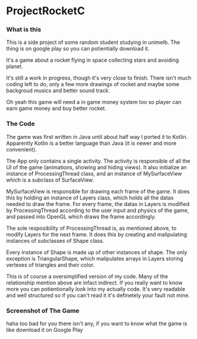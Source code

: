 # ProjectRocketC
### What is this
This is a side project of some random student studying in unimelb. The thing is on google play so you can potientially download it.

It's a game about a rocket flying in space collecting stars and avoiding planet.

It's still a work in progress, though it's very close to finish. There isn't much coding left to do, only a few more drawings of rocket and maybe some backgroud musics and better sound track.

Oh yeah this game will need a in game money system too so player can earn game money and buy better rocket. 

### The Code
The game was first written in Java until about half way I ported it to Kotlin. Apparently Kotlin is a better language than Java (it is newer and more convenient).

The App only contains a single activity. The activity is responsible of all the UI of the game (animations, showing and hiding views). It also initialize an instance of ProcessingThread class, and an instance of MySurfaceView which is a subclass of SurfaceView. 

MySurfaceView is responsible for drawing each frame of the game. It does this by holding an instance of Layers class, which holds all the datas needed to draw the frame. For every frame, the datas in Layers is modified by ProcessingThread according to the user input and physics of the game, and passed into OpenGL which draws the frame accordingly.

The sole resposibility of ProcessingThread is, as mentioned above, to modify Layers for the next frame. It does this by creating and malipulating instances of subclasses of Shape class. 

Every instance of Shape is made up of other instances of shape. The only exception is TriangularShape, which malipulates arrays in Layers storing vertexes of triangles and their color.

This is of course a oversimplified version of my code. Many of the relationship mention above are infact indirect. If you really want to know more you can potientionally look into my actually code. It's very readable and well structured so if you can't read it it's definetely your fault not mine.

### Screenshot of The Game
haha too bad for you there isn't any, if you want to know what the game is like download it on Google Play

